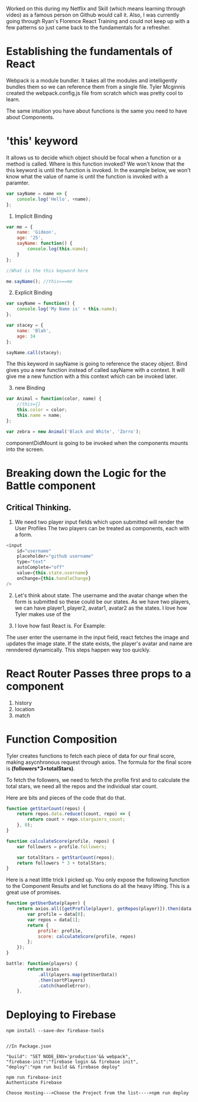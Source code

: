 Worked on this during my Netflix and Skill (which means learning through video) as a famous person on Github would call it. Also, I was currently going through Ryan's Florence React Training and could not keep up with a few patterns so just came back to the fundamentals for a refresher. 

# Establishing the fundamentals of React

Webpack is a module bundler. It takes all the modules and intelligently bundles
them so we can reference them from a single file. Tyler Mcginnis created the webpack.config.js file from scratch which was pretty cool to learn. 

The same intuition you have about functions is the same you need to have about
Components.

# 'this' keyword

It allows us to decide which object should be focal
when a function or a method is called. Where is this function invoked? We won't know that the this keyword is
until the function is invoked. In the example below, we won't know what the value of name is until
the function is invoked with a paramter.

```javascript
var sayName = name => {
	console.log('Hello', +name);
};
```

1. Implicit Binding

```javascript
var me = {
	name: 'Gideon',
	age: '25',
	sayName: function() {
		console.log(this.name);
	}
};

//What is the this keyword here

me.sayName(); //this===me
```

2. Explicit Binding

```javascript
var sayName = function() {
	console.log('My Name is' + this.name);
};

var stacey = {
	name: 'Blah',
	age: 34
};

sayName.call(stacey);
```

The this keyword in sayName is going to reference the stacey object.
Bind gives you a new function instead of called sayName with a context. It will give me a new function with a this context which can be invoked later.

3. new Binding

```javascript
var Animal = function(color, name) {
	//this={}
	this.color = color;
	this.name = name;
};

var zebra = new Animal('Black and White', 'Zorro');
```
componentDidMount is going to be invoked when the components mounts into the screen.

# Breaking down the Logic for the Battle component

## Critical Thinking.

1. We need two player input fields which upon submitted will render the User Profiles
   The two players can be treated as components, each with a form.

```javascript
<input
	id="username"
	placeholder="github username"
	type="text"
	autoComplete="off"
	value={this.state.username}
	onChange={this.handleChange}
/>
```

2. Let's think about state. The username and the avatar change when the form is submitted so these could be our states. As we have two players, we can have player1, player2, avatar1, avatar2 as the states. I love how Tyler makes use of the

3. I love how fast React is. For Example:

The user enter the username in the input field, react fetches the image and updates the image state. If the state exists, the player's avatar and name are renndered dynamically. This steps happen way too quickly.

# React Router Passes three props to a component

1. history
2. location
3. match

# Function Composition

Tyler creates functions to fetch each piece of data for our final score, making asycnhronous request through axios.
The formula for the final score is **(followers\*3+totalStars)**.

To fetch the followers, we need to fetch the profile first and to calculate the total stars, we need all the repos and the individual star count.

Here are bits and pieces of the code that do that.

```javascript
function getStarCount(repos) {
	return repos.data.reduce((count, repo) => {
		return count + repo.stargazers_count;
	}, 0);
}

function calculateScore(profile, repos) {
	var followers = profile.followers;

	var totalStars = getStarCount(repos);
	return followers * 3 + totalStars;
}
```

Here is a neat little trick I picked up. You only expose the following function to the Component Results and let functions do all the heavy lifting. This is a great use of promises.

```javascript
function getUserData(player) {
	return axios.all([getProfile(player), getRepos(player)]).then(data => {
		var profile = data[0];
		var repos = data[1];
		return {
			profile: profile,
			score: calculateScore(profile, repos)
		};
	});
}

battle: function(players) {
		return axios
			.all(players.map(getUserData))
			.then(sortPlayers)
			.catch(handleError);
	},


```


# Deploying to Firebase

 ```
 npm install --save-dev firebase-tools


 //In Package.json

 "build": "SET NODE_ENV='production'&& webpack",
 "firebase-init":"firebase login && firebase init",
 "deploy":"npm run build && firebase deploy"

 npm run firebase-init
 Authenticate Firebase

 Choose Hosting--->Choose the Project from the list---->npm run deploy

 ```
